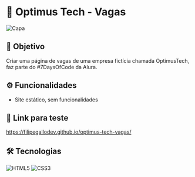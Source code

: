 # 💼 Optimus Tech - Vagas
![Capa](https://i.imgur.com/z7qcXAO.png)

## 🎯 Objetivo
Criar uma página de vagas de uma empresa fictícia chamada OptimusTech, faz parte do #7DaysOfCode da Alura.

## ⚙️ Funcionalidades
- Site estático, sem funcionalidades

## 🔗 Link para teste
https://filipegallodev.github.io/optimus-tech-vagas/

## 🛠 Tecnologias
![HTML5](https://img.shields.io/badge/HTML5-E34F26?style=for-the-badge&logo=html5&logoColor=white)
![CSS3](https://img.shields.io/badge/CSS3-1572B6?style=for-the-badge&logo=css3&logoColor=white)
